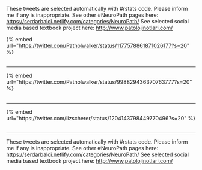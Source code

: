 

These tweets are selected automatically with #rstats code. Please inform me if any is inappropriate.
See other #NeuroPath pages here: https://serdarbalci.netlify.com/categories/NeuroPath/ 
See selected social media based textbook project here: http://www.patolojinotlari.com/

{% embed url="https://twitter.com/Patholwalker/status/1177578861871026177?s=20" %}<br>
<br>
<hr>
{% embed url="https://twitter.com/Patholwalker/status/998829436370763777?s=20" %}<br>
<br>
<hr>
{% embed url="https://twitter.com/lizscherer/status/1204143798449770496?s=20" %}<br>
<br>
<hr>


These tweets are selected automatically with #rstats code. Please inform me if any is inappropriate.
See other #NeuroPath pages here: https://serdarbalci.netlify.com/categories/NeuroPath/ 
See selected social media based textbook project here: http://www.patolojinotlari.com/
